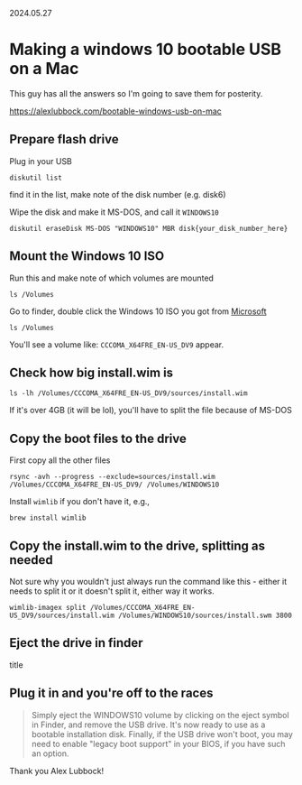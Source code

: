 2024.05.27

# Making a windows 10 bootable USB on a Mac

This guy has all the answers so I'm going to save them for posterity.

https://alexlubbock.com/bootable-windows-usb-on-mac


## Prepare flash drive

Plug in your USB

```
diskutil list
```

find it in the list, make note of the disk number (e.g. disk6)

Wipe the disk and make it MS-DOS, and call it `WINDOWS10`

```
diskutil eraseDisk MS-DOS "WINDOWS10" MBR disk{your_disk_number_here}
```

## Mount the Windows 10 ISO

Run this and make note of which volumes are mounted

```
ls /Volumes
```

Go to finder, double click the Windows 10 ISO you got from [Microsoft](https://www.microsoft.com/en-us/software-download/windows10ISO)

```
ls /Volumes
```

You'll see a volume like: `CCCOMA_X64FRE_EN-US_DV9` appear.

## Check how big install.wim is

```
ls -lh /Volumes/CCCOMA_X64FRE_EN-US_DV9/sources/install.wim
```

If it's over 4GB (it will be lol), you'll have to split the file because of MS-DOS

## Copy the boot files to the drive

First copy all the other files

```
rsync -avh --progress --exclude=sources/install.wim /Volumes/CCCOMA_X64FRE_EN-US_DV9/ /Volumes/WINDOWS10
```

Install `wimlib` if you don't have it, e.g.,

```
brew install wimlib
```

## Copy the install.wim to the drive, splitting as needed

Not sure why you wouldn't just always run the command like this - either it needs to split it or it doesn't split it, either way it works.

```
wimlib-imagex split /Volumes/CCCOMA_X64FRE_EN-US_DV9/sources/install.wim /Volumes/WINDOWS10/sources/install.swm 3800
```

## Eject the drive in finder

title

## Plug it in and you're off to the races

> Simply eject the WINDOWS10 volume by clicking on the eject symbol in Finder, and remove the USB drive. It's now ready to use as a bootable installation disk.
> Finally, if the USB drive won't boot, you may need to enable "legacy boot support" in your BIOS, if you have such an option.


Thank you Alex Lubbock!
